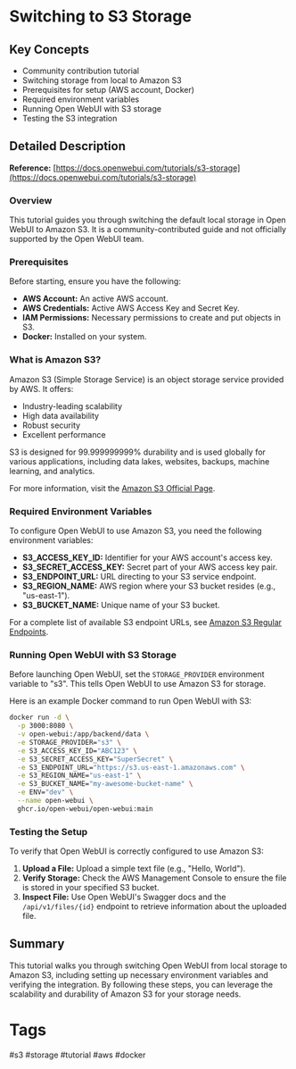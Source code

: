 # Switching to S3 Storage

## Key Concepts
- Community contribution tutorial
- Switching storage from local to Amazon S3
- Prerequisites for setup (AWS account, Docker)
- Required environment variables
- Running Open WebUI with S3 storage
- Testing the S3 integration

## Detailed Description

**Reference:** [https://docs.openwebui.com/tutorials/s3-storage](https://docs.openwebui.com/tutorials/s3-storage)

### Overview
This tutorial guides you through switching the default local storage in Open WebUI to Amazon S3. It is a community-contributed guide and not officially supported by the Open WebUI team.

### Prerequisites

Before starting, ensure you have the following:

- **AWS Account:** An active AWS account.
- **AWS Credentials:** Active AWS Access Key and Secret Key.
- **IAM Permissions:** Necessary permissions to create and put objects in S3.
- **Docker:** Installed on your system.

### What is Amazon S3?

Amazon S3 (Simple Storage Service) is an object storage service provided by AWS. It offers:

- Industry-leading scalability
- High data availability
- Robust security
- Excellent performance

S3 is designed for 99.999999999% durability and is used globally for various applications, including data lakes, websites, backups, machine learning, and analytics.

For more information, visit the [Amazon S3 Official Page](https://aws.amazon.com/s3/).

### Required Environment Variables

To configure Open WebUI to use Amazon S3, you need the following environment variables:

- **S3_ACCESS_KEY_ID:** Identifier for your AWS account's access key.
- **S3_SECRET_ACCESS_KEY:** Secret part of your AWS access key pair.
- **S3_ENDPOINT_URL:** URL directing to your S3 service endpoint.
- **S3_REGION_NAME:** AWS region where your S3 bucket resides (e.g., "us-east-1").
- **S3_BUCKET_NAME:** Unique name of your S3 bucket.

For a complete list of available S3 endpoint URLs, see [Amazon S3 Regular Endpoints](https://docs.aws.amazon.com/general/latest/gr/s3.html).

### Running Open WebUI with S3 Storage

Before launching Open WebUI, set the `STORAGE_PROVIDER` environment variable to "s3". This tells Open WebUI to use Amazon S3 for storage.

Here is an example Docker command to run Open WebUI with S3:

```bash
docker run -d \
  -p 3000:8080 \
  -v open-webui:/app/backend/data \
  -e STORAGE_PROVIDER="s3" \
  -e S3_ACCESS_KEY_ID="ABC123" \
  -e S3_SECRET_ACCESS_KEY="SuperSecret" \
  -e S3_ENDPOINT_URL="https://s3.us-east-1.amazonaws.com" \
  -e S3_REGION_NAME="us-east-1" \
  -e S3_BUCKET_NAME="my-awesome-bucket-name" \
  -e ENV="dev" \
  --name open-webui \
  ghcr.io/open-webui/open-webui:main
```

### Testing the Setup

To verify that Open WebUI is correctly configured to use Amazon S3:

1. **Upload a File:** Upload a simple text file (e.g., "Hello, World").
2. **Verify Storage:** Check the AWS Management Console to ensure the file is stored in your specified S3 bucket.
3. **Inspect File:** Use Open WebUI's Swagger docs and the `/api/v1/files/{id}` endpoint to retrieve information about the uploaded file.

## Summary
This tutorial walks you through switching Open WebUI from local storage to Amazon S3, including setting up necessary environment variables and verifying the integration. By following these steps, you can leverage the scalability and durability of Amazon S3 for your storage needs.

# Tags
#s3 #storage #tutorial #aws #docker